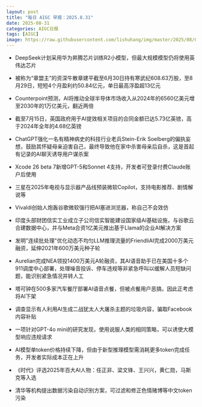 ```yaml
---
layout: post
title: "每日 AIGC 早报：2025.8.31"
date: 2025-08-31
categories: AIGC日报
tags: [AIGC]
image: https://raw.githubusercontent.com/lishuhang/img/master/2025/08/0831-d.webp
---
```


- DeepSeek计划采用华为昇腾芯片训练R2小模型，但最大规模模型仍将使用英伟达芯片

- 被称为“章盟主”的资深牛散章建平截至6月30日持有寒武纪608.63万股，至8月29日，短短4个月盈利约50.84亿元，单日最高浮盈超13亿元

- Counterpoint预测，AI将推动全球半导体市场收入从2024年的6560亿美元增至2030年的1万亿美元，翻近两倍

- 截至7月15日，英国政府用于AI提效相关项目的合同金额已达5.73亿英镑，高于2024年全年的4.68亿英镑

- ChatGPT强化一名有精神病史的科技行业老兵Stein-Erik Soelberg的偏执妄想，鼓励其怀疑母亲迫害自己，最终导致他在家中杀害母亲后自杀，这是首起有记录的AI聊天诱导用户谋杀案

- Xcode 26 beta 7新增GPT-5和Sonnet 4支持，开发者可登录付费Claude账户后使用

- 三星在2025年电视与显示器产品线预装微软Copilot，支持电影推荐、剧情解说等

- Vivaldi创始人炮轰谷歌微软强行把AI塞进浏览器，称自己不会效仿

- 印度头部财团信实工业成立子公司信实智能建设国家级AI基础设施，与谷歌云合建数据中心，并与Meta合资1亿美元推出基于Llama的企业AI解决方案

- 发明"连续批处理"优化动态不均匀LLM推理流量的FriendliAI完成2000万美元融资，延伸2021年600万美元种子轮

- Aurelian完成NEA领投1400万美元A轮融资，其AI语音助手已在美国十多个911调度中心部署，处理噪音投诉、停车违规等非紧急呼叫以缓解人员短缺问题，能识别紧急情况并转人工

- 塔可钟在500多家汽车餐厅部署AI语音点餐，但被点餐用户恶搞，因此正考虑将AI下架

- 调查显示有人利用AI生成二战犹太人大屠杀主题的垃圾内容，骗取Facebook内容补贴

- 一项针对GPT-4o mini的研究发现，使用说服人类的相同策略，可以诱使大模型响应违规请求

- AI模型单token价格持续下降，但由于新型推理模型需消耗更多token完成任务，开发者实际成本正在上升

- 《时代》评选2025年百大AI人物：任正非、梁文锋、王兴兴，黄仁勋，马斯克等入选

- 清华等机构提出数据污染自动识别方案，可过滤和修正色情赌博等中文token污染